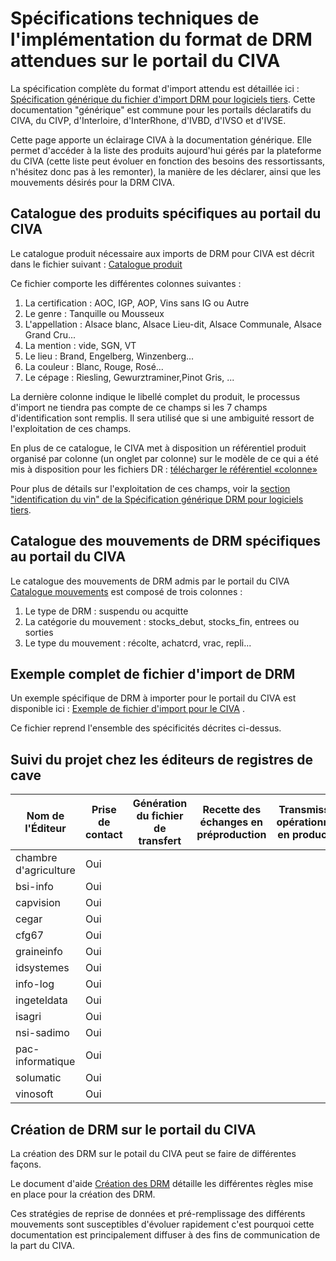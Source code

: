 # Spécifications techniques de l'implémentation du format de DRM attendues sur le portail du CIVA

La spécification complète du format d'import attendu est détaillée ici : [Spécification générique du fichier d'import DRM pour logiciels tiers](https://github.com/24eme/mutualisation-douane/blob/master/logiciels-tiers/). Cette documentation "générique" est commune pour les portails déclaratifs du CIVA, du CIVP, d'Interloire, d'InterRhone, d'IVBD, d'IVSO et d'IVSE.

Cette page apporte un éclairage CIVA à la documentation générique. Elle permet d'accéder à la liste des produits aujourd'hui gérés par la plateforme du CIVA (cette liste peut évoluer en fonction des besoins des ressortissants, n'hésitez donc pas à les remonter), la manière de les déclarer, ainsi que les mouvements désirés pour la DRM CIVA.

## Catalogue des produits spécifiques au portail du CIVA

Le catalogue produit nécessaire aux imports de DRM pour CIVA est décrit dans le fichier suivant : [Catalogue produit](catalogue_produits.csv)

Ce fichier comporte les différentes colonnes suivantes :

1. La certification : AOC, IGP, AOP, Vins sans IG ou Autre
2. Le genre : Tanquille ou Mousseux
3. L'appellation : Alsace blanc, Alsace Lieu-dit, Alsace Communale, Alsace Grand Cru...
4. La mention : vide, SGN, VT
5. Le lieu : Brand, Engelberg, Winzenberg...
6. La couleur : Blanc, Rouge, Rosé...
7. Le cépage : Riesling, Gewurztraminer,Pinot Gris, ...

La dernière colonne indique le libellé complet du produit, le processus d'import ne tiendra pas compte de ce champs si les 7 champs d'identification sont remplis. Il sera utilisé que si une ambiguité ressort de l'exploitation de ces champs.

En plus de ce catalogue, le CIVA met à disposition un référentiel produit organisé par colonne (un onglet par colonne) sur le modèle de ce qui a été mis à disposition pour les fichiers DR : [télécharger le référentiel «colonne»](https://declaration.vinsalsace.pro/documents/Fichier-op%C3%A9rateurs-reference_v3.ods)

Pour plus de détails sur l'exploitation de ces champs, voir la [section "identification du vin" de la Spécification générique DRM pour logiciels tiers](https://github.com/24eme/mutualisation-douane/blob/master/logiciels-tiers/#description-des-lignes-cave).

## Catalogue des mouvements de DRM spécifiques au portail du CIVA

Le catalogue des mouvements de DRM admis par le portail du CIVA  [Catalogue mouvements](catalogue_mouvements.csv) est composé de trois colonnes :

1. Le type de DRM : suspendu ou acquitte
2. La catégorie du mouvement : stocks_debut, stocks_fin, entrees ou sorties
3. Le type du mouvement : récolte, achatcrd, vrac, repli...

## Exemple complet de fichier d'import de DRM

Un exemple spécifique de DRM à importer pour le portail du CIVA est disponible ici : [Exemple de fichier d'import pour le CIVA](exemple_export_drm.csv) .

Ce fichier reprend l'ensemble des spécificités décrites ci-dessus.

## Suivi du projet chez les éditeurs de registres de cave

| Nom de l'Éditeur | Prise de contact | Génération du fichier de transfert | Recette des échanges en préproduction | Transmission opérationnelle en production | Versions compatibles |
|------------------|------------------|-----------------------------------|---------------------------------------|------------------------------------------------------|----------------------|
| chambre d'agriculture | Oui |  |  |  |  |
| bsi-info              | Oui |  |  |  |  |
| capvision             | Oui |  |  |  |  |
| cegar                 | Oui |  |  |  |  |
| cfg67                 | Oui |  |  |  |  |
| graineinfo            | Oui |  |  |  |  |
| idsystemes            | Oui |  |  |  |  |
| info-log              | Oui |  |  |  |  |
| ingeteldata           | Oui |  |  |  |  |
| isagri                | Oui |  |  |  |  |
| nsi-sadimo            | Oui |  |  |  |  |
| pac-informatique      | Oui |  |  |  |  |
| solumatic             | Oui |  |  |  |  |
| vinosoft              | Oui |  |  |  |  |

## Création de DRM sur le portail du CIVA

La création des DRM sur le potail du CIVA peut se faire de différentes façons.

Le document d'aide [Création des DRM](creation_drm.md) détaille les différentes règles mise en place pour la création des DRM.

Ces stratégies de reprise de données et pré-remplissage des différents mouvements sont susceptibles d'évoluer rapidement c'est pourquoi cette documentation est principalement diffuser à des fins de communication de la part du CIVA.  

